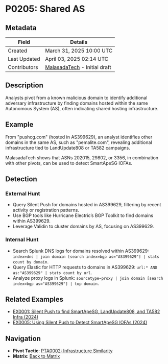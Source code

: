 # P0205: Shared AS

## Metadata
| Field          | Details                                      |
|----------------|----------------------------------------------|
| Created        | March 31, 2025 10:00 UTC                    |
| Last Updated   | April 03, 2025 02:14 UTC                    |
| Contributors   | [MalasadaTech](../contributors.md#malasadatech) - Initial draft |

## Description
Analysts pivot from a known malicious domain to identify additional adversary infrastructure by finding domains hosted within the same Autonomous System (AS), often indicating shared hosting infrastructure.

## Example
From "pushcg.com" (hosted in AS399629), an analyst identifies other domains in the same AS, such as "pemalite.com", revealing additional infrastructure tied to LandUpdate808 or TA582 campaigns.

MalasadaTech shows that ASNs 202015, 29802, or 3356, in combination with other pivots, can be used to detect SmartApeSG IOFAs.

## Detection

### External Hunt
- Query Silent Push for domains hosted in AS399629, filtering by recent activity or registration patterns.
- Use BGP tools like Hurricane Electric’s BGP Toolkit to find domains within AS399629.
- Leverage Validin to cluster domains by AS, focusing on AS399629.

### Internal Hunt
- Search Splunk DNS logs for domains resolved within AS399629: `index=dns | join domain [search index=bgp as="AS399629"] | stats count by domain`.
- Query Elastic for HTTP requests to domains in AS399629: `url:* AND as:"AS399629" | stats count by url`.
- Analyze proxy logs in Splunk: `sourcetype=proxy | join domain [search index=bgp as="AS399629"] | top domain`.

## Related Examples
- [EX0001: Silent Push to find SmartApeSG, LandUpdate808, and TA582 Infra (2024)](../examples/EX0001.md)
- [EX0005: Using Silent Push to Detect SmartApeSG IOFAs (2024)](../examples/EX0005.md)

## Navigation
- **Pivot Tactic**: [PTA0002: Infrastructure Similarity](../pivot-tactics/PTA0002/main.md)
- **Matrix**: [Back to Matrix](../matrix.md)